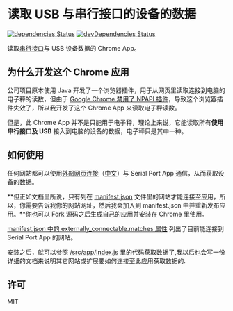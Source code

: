 # 读取 USB 与串行接口的设备的数据

[![dependencies Status](https://img.shields.io/david/lmk123/chrome-app-scales.svg?style=flat-square)](https://david-dm.org/lmk123/chrome-app-scales)
[![devDependencies Status](https://img.shields.io/david/dev/lmk123/chrome-app-scales.svg?style=flat-square)](https://david-dm.org/lmk123/chrome-app-scales#info=devDependencies)

读取[串行接口](https://zh.wikipedia.org/wiki/串行端口)与 USB 设备数据的 Chrome App。

## 为什么开发这个 Chrome 应用

公司项目原本使用 Java 开发了一个浏览器插件，用于从网页里读取连接到电脑的电子秤的读数，但由于 [Google Chrome 禁用了 NPAPI 插件](https://support.google.com/chrome/answer/6213033?hl=zh-Hans)，导致这个浏览器插件失效了，所以我开发了这个 Chrome App 来读取电子秤读数。

但是，此 Chrome App 并不是只能用于电子秤，理论上来说，它能读取所有**使用串行接口及 USB** 接入到电脑的设备的数据，电子秤只是其中一种。

## 如何使用

任何网站都可以使用[外部网页连接](https://developer.chrome.com/apps/manifest/externally_connectable)（[中文](https://crxdoc-zh.appspot.com/apps/manifest/externally_connectable)）与 Serial Port App 通信，从而获取设备的数据。

**但正如文档里所说，只有列在 [manifest.json](https://github.com/lmk123/chrome-app-scales/blob/master/src/manifest.json) 文件里的网站才能连接至应用，所以，你需要告诉我你的网站网址，然后我会加入到 manifest.json 中并重新发布应用。**你也可以 Fork 源码之后生成自己的应用并安装在 Chrome 里使用。

[manifest.json 中的 externally_connectable.matches 属性](https://github.com/lmk123/chrome-app-scales/blob/master/src/manifest.json#L17) 列出了目前能连接到 Serial Port App 的网站。

安装之后，就可以参照 [/src/app/index.js](https://github.com/lmk123/chrome-app-scales/blob/master/src/app/index.js) 里的代码获取数据了,我以后也会写一份详细的文档来说明其它网站或扩展要如何连接至此应用获取数据的.

## 许可

MIT
